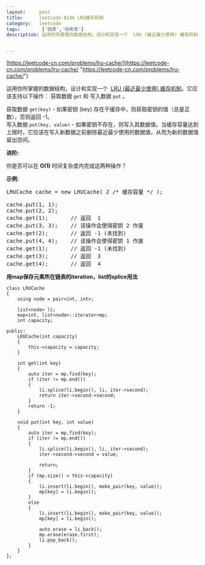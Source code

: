 ```yaml
---
layout:     post
title:      leetcode-0146 LRU缓存机制
category:   leetcode
tags:        ['链表','哈希表']
description: 运用你所掌握的数据结构，设计和实现一个  LRU (最近最少使用) 缓存机制。它应该支持以下操作： 获取数据 get 和 写入数据 put 。


---
```

[https://leetcode-cn.com/problems/lru-cache/](https://leetcode-cn.com/problems/lru-cache/ "https://leetcode-cn.com/problems/lru-cache/")
<div class="notranslate"><p>运用你所掌握的数据结构，设计和实现一个&nbsp; <a href="https://baike.baidu.com/item/LRU">LRU (最近最少使用) 缓存机制</a>。它应该支持以下操作： 获取数据 <code>get</code> 和 写入数据 <code>put</code> 。</p>

<p>获取数据 <code>get(key)</code> - 如果密钥 (key) 存在于缓存中，则获取密钥的值（总是正数），否则返回 -1。<br>
写入数据 <code>put(key, value)</code> - 如果密钥不存在，则写入其数据值。当缓存容量达到上限时，它应该在写入新数据之前删除最近最少使用的数据值，从而为新的数据值留出空间。</p>

<p><strong>进阶:</strong></p>

<p>你是否可以在&nbsp;<strong>O(1)</strong> 时间复杂度内完成这两种操作？</p>

<p><strong>示例:</strong></p>

<pre>LRUCache cache = new LRUCache( 2 /* 缓存容量 */ );

cache.put(1, 1);
cache.put(2, 2);
cache.get(1);       // 返回  1
cache.put(3, 3);    // 该操作会使得密钥 2 作废
cache.get(2);       // 返回 -1 (未找到)
cache.put(4, 4);    // 该操作会使得密钥 1 作废
cache.get(1);       // 返回 -1 (未找到)
cache.get(3);       // 返回  3
cache.get(4);       // 返回  4
</pre>
</div>

<strong>用map保存元素所在链表的iteration，list的splice用法</strong>	

	class LRUCache
	{
		using node = pair<int, int>;
	
		list<node> li;
		map<int, list<node>::iterator>mp;
		int capacity;
	
	public:
		LRUCache(int capacity)
		{
			this->capacity = capacity;
		}
	
		int get(int key)
		{
			auto iter = mp.find(key);
			if (iter != mp.end())
			{
				li.splice(li.begin(), li, iter->second);
				return iter->second->second;
			}
			return -1;
		}
	
		void put(int key, int value)
		{
			auto iter = mp.find(key);
			if (iter != mp.end())
			{
				li.splice(li.begin(), li, iter->second);
				iter->second->second = value;
	
				return;
			}
			if (mp.size() < this->capacity)
			{
				li.insert(li.begin(), make_pair(key, value));
				mp[key] = li.begin();
			}
			else
			{
				li.insert(li.begin(), make_pair(key, value));
				mp[key] = li.begin();
	
				auto erase = li.back();
				mp.erase(erase.first);
				li.pop_back();
			}
		}
	};
